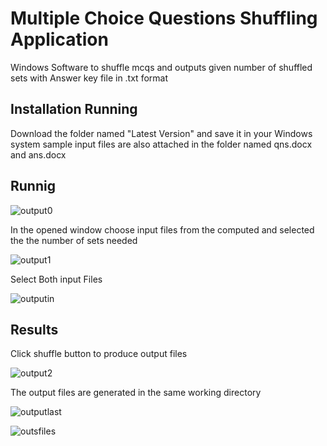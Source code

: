 # Multiple Choice Questions Shuffling Application
Windows Software to shuffle mcqs and outputs given number of shuffled sets with Answer key file in .txt format
## Installation Running
Download the folder named "Latest Version" and save it in your Windows system
sample input files are also attached in the folder named qns.docx and ans.docx
## Runnig
![output0](https://github.com/AswinKalathil/mcq-shuffler/assets/97769498/679bed90-6092-4849-b21f-332af1559d16)

In the opened window choose input files from the computed and selected the the number of sets needed 

![output1](https://github.com/AswinKalathil/mcq-shuffler/assets/97769498/7a587853-8d5f-4fed-816e-6db766da80a3)

Select Both input Files 

![outputin](https://github.com/AswinKalathil/mcq-shuffler/assets/97769498/c171b788-d1c8-40a7-a25d-77dd739ea0d5)

## Results
Click shuffle button to produce output files 

![output2](https://github.com/AswinKalathil/mcq-shuffler/assets/97769498/c800cf19-4b53-4cc7-9c13-e9911251071c)


The output files are generated in the same working directory

![outputlast](https://github.com/AswinKalathil/mcq-shuffler/assets/97769498/af7f189e-0b7a-4f95-9ad0-cc8cc1a05c9a)

![outsfiles](https://github.com/AswinKalathil/mcq-shuffler/assets/97769498/749164c6-97c8-436a-9fa3-894ba14cd55d)
